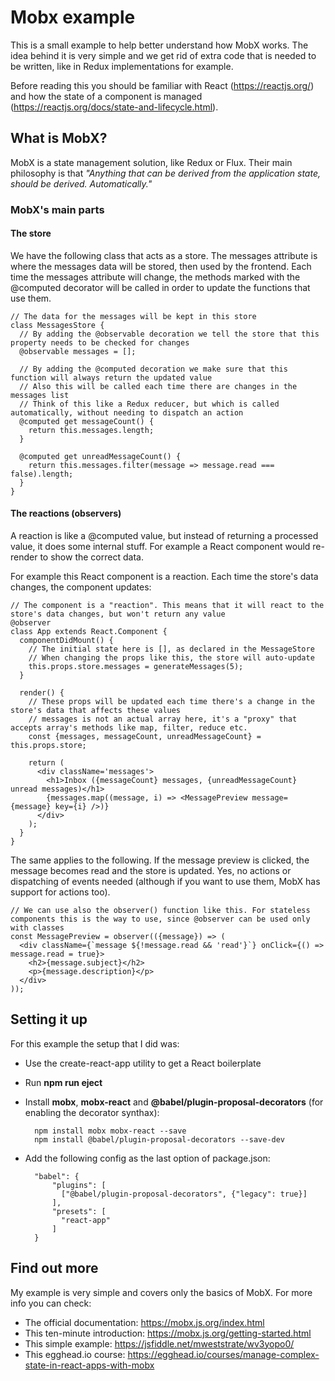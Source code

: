# Mobx example

This is a small example to help better understand how MobX works. The idea behind it is very simple and we get rid of extra code that is needed to be written, like in Redux implementations for example.

Before reading this you should be familiar with React (https://reactjs.org/) and how the state of a component is managed (https://reactjs.org/docs/state-and-lifecycle.html).

## What is MobX?

MobX is a state management solution, like Redux or Flux. Their main philosophy is that *"Anything that can be derived from the application state, should be derived. Automatically."*

### MobX's main parts

#### The store

We have the following class that acts as a store. The messages attribute is where the messages data will be stored, then used by the frontend. Each time the messages attribute will change, the methods marked with the @computed decorator will be called in order to update the functions that use them.

    // The data for the messages will be kept in this store
    class MessagesStore {
      // By adding the @observable decoration we tell the store that this property needs to be checked for changes
      @observable messages = [];

      // By adding the @computed decoration we make sure that this function will always return the updated value
      // Also this will be called each time there are changes in the messages list
      // Think of this like a Redux reducer, but which is called automatically, without needing to dispatch an action
      @computed get messageCount() {
        return this.messages.length;
      }

      @computed get unreadMessageCount() {
        return this.messages.filter(message => message.read === false).length;
      }
    }

#### The reactions (observers)

A reaction is like a @computed value, but instead of returning a processed value, it does some internal stuff. For example a React component would re-render to show the correct data.

For example this React component is a reaction. Each time the store's data changes, the component updates:

    // The component is a "reaction". This means that it will react to the store's data changes, but won't return any value
    @observer
    class App extends React.Component {
      componentDidMount() {
        // The initial state here is [], as declared in the MessageStore
        // When changing the props like this, the store will auto-update
        this.props.store.messages = generateMessages(5);
      }

      render() {
        // These props will be updated each time there's a change in the store's data that affects these values
        // messages is not an actual array here, it's a "proxy" that accepts array's methods like map, filter, reduce etc.
        const {messages, messageCount, unreadMessageCount} = this.props.store;

        return (
          <div className='messages'>
            <h1>Inbox ({messageCount} messages, {unreadMessageCount} unread messages)</h1>
            {messages.map((message, i) => <MessagePreview message={message} key={i} />)}
          </div>
        );
      }
    }

The same applies to the following. If the message preview is clicked, the message becomes read and the store is updated. Yes, no actions or dispatching of events needed (although if you want to use them, MobX has support for actions too).

    // We can use also the observer() function like this. For stateless components this is the way to use, since @observer can be used only with classes
    const MessagePreview = observer(({message}) => (
      <div className={`message ${!message.read && 'read'}`} onClick={() => message.read = true}>
        <h2>{message.subject}</h2>
        <p>{message.description}</p>
      </div>
    ));

## Setting it up

For this example the setup that I did was:

- Use the create-react-app utility to get a React boilerplate
- Run **npm run eject**
- Install **mobx**, **mobx-react** and **@babel/plugin-proposal-decorators** (for enabling the decorator synthax):

        npm install mobx mobx-react --save
        npm install @babel/plugin-proposal-decorators --save-dev
    
- Add the following config as the last option of package.json:

        "babel": {
            "plugins": [
              ["@babel/plugin-proposal-decorators", {"legacy": true}]
            ],
            "presets": [
              "react-app"
            ]
        }
        
## Find out more

My example is very simple and covers only the basics of MobX. For more info you can check:

- The official documentation: https://mobx.js.org/index.html
- This ten-minute introduction: https://mobx.js.org/getting-started.html
- This simple example: https://jsfiddle.net/mweststrate/wv3yopo0/
- This egghead.io course: https://egghead.io/courses/manage-complex-state-in-react-apps-with-mobx

